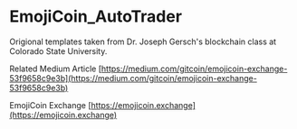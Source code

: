 # EmojiCoin_AutoTrader

Origional templates taken from Dr. Joseph Gersch's blockchain class at Colorado State University.

Related Medium Article
[https://medium.com/gitcoin/emojicoin-exchange-53f9658c9e3b](https://medium.com/gitcoin/emojicoin-exchange-53f9658c9e3b)

EmojiCoin Exchange
[https://emojicoin.exchange](https://emojicoin.exchange)

